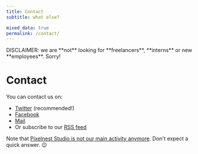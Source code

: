 ```yaml
---
title: Contact
subtitle: what else?

mixed_data: true
permalink: /contact/
---
```


<div data-block="danger">
  DISCLAIMER: we are **not** looking for **freelancers**, **interns** or new **employees**. Sorry!
</div>

# Contact

You can contact us on:

* [Twitter](https://twitter.com/pixelnest/) (recommended!)
* [Facebook](https://facebook.com/pixelneststudio/)
* [Mail](mailto:contact@pixelnest.io)
* Or subscribe to our [RSS feed](http://feedpress.me/pixelnest)

Note that [Pixelnest Studio is not our main activity anymore](https://pixelnest.io/2018/11/the-beginning-and-the-end/). Don't expect a quick answer. 😉
